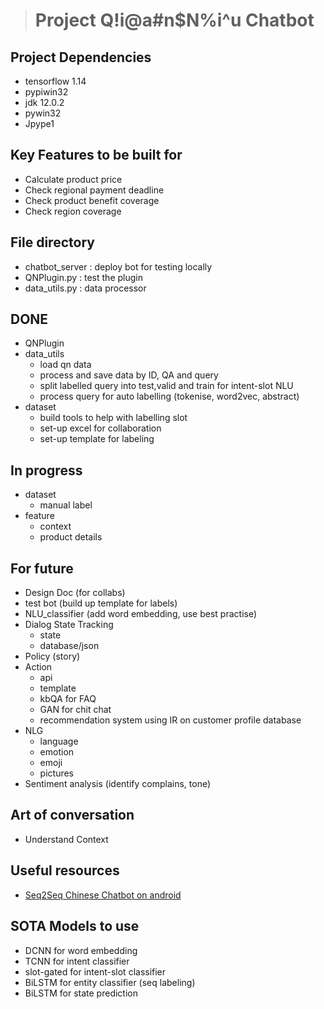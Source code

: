 > # **Project Q!i@a#n$N%i^u Chatbot**

## Project Dependencies
- tensorflow 1.14
- pypiwin32
- jdk 12.0.2
- pywin32
- Jpype1

## Key Features to be built for
- Calculate product price
- Check regional payment deadline
- Check product benefit coverage
- Check region coverage

## File directory
- chatbot_server : deploy bot for testing locally
- QNPlugin.py : test the plugin
- data_utils.py : data processor

## DONE
- QNPlugin
- data_utils
    - load qn data
    - process and save data by ID, QA and query
    - split labelled query into test,valid and train for intent-slot NLU
    - process query for auto labelling (tokenise, word2vec, abstract)
- dataset
    - build tools to help with labelling slot
    - set-up excel for collaboration
    - set-up template for labeling

## In progress
- dataset
    - manual label
- feature
    - context
    - product details

## For future
- Design Doc (for collabs)
- test bot (build up template for labels)
- NLU_classifier (add word embedding, use best practise)
- Dialog State Tracking
    - state
    - database/json
- Policy (story)
- Action
    - api
    - template
    - kbQA for FAQ
    - GAN for chit chat
    - recommendation system using IR on customer profile database
- NLG
    - language 
    - emotion 
    - emoji 
    - pictures
- Sentiment analysis (identify complains, tone)

## Art of conversation
- Understand Context

## Useful resources
- [Seq2Seq Chinese Chatbot on android](http://www.shareditor.com/blogshow/?blogId=63)

## SOTA Models to use
- DCNN for word embedding
- TCNN for intent classifier
- slot-gated for intent-slot classifier
- BiLSTM for entity classifier (seq labeling)
- BiLSTM for state prediction